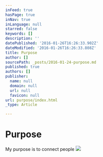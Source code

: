 ```yaml
---
inFeed: true
hasPage: true
inNav: true
inLanguage: null
starred: false
keywords: []
description: ''
datePublished: '2016-01-26T16:26:33.902Z'
dateModified: '2016-01-26T16:26:33.808Z'
title: Purpose
author: []
sourcePath: _posts/2016-01-24-purpose.md
published: true
authors: []
publisher:
  name: null
  domain: null
  url: null
  favicon: null
url: purpose/index.html
_type: Article

---
```

# Purpose

My purpose is to connect people
![](https://the-grid-user-content.s3-us-west-2.amazonaws.com/ed49c411-13cb-4134-9ad1-3c427068ae7b.jpg)